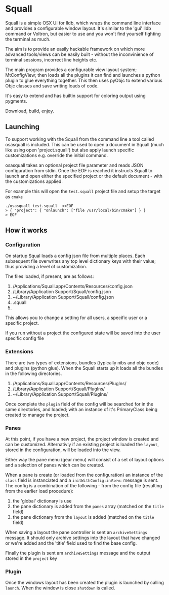 Squall
======


Squall is a simple OSX UI for lldb, which wraps the command line interface and provides a configurable window layout.  It's similar to the 'gui' lldb command or Voltron, but easier to use and you won't find yourself fighting the terminal as much.

The aim is to provide an easily hackable framework on which more advanced tools/views can be easily built - without the inconvinience of terminal sessions, incorrect line heights etc.

The main program provides a configurable view layout system; MtConfigView; then loads all the plugins it can find and launches a python plugin to glue everything together.  This then uses pyObjc to extend various Objc classes and save writing loads of code.

It's easy to extend and has builtin support for coloring output using pygments.

Download, build, enjoy.


Launching
---------

To support working with the Squall from the command line a tool called osasquall is included.  This can be used to open a document in Squall (much like using open 'project.squall') but also apply launch specific customizations e.g. override the initial command.

osasquall takes an optional project file parameter and reads JSON configuration from stdin.  Once the EOF is reached it instructs Squall to launch and open either the specified project or the default document - with the customizations applied.

For example this will open the `test.squall` project file and setup the target as `cmake`

```
./osasquall test.squall  <<EOF
> { "project": { "onlaunch": ["file /usr/local/bin/cmake"] } }
> EOF
```


How it works
------------

### Configuration ###

On startup Squal loads a config json file from multiple places.  Each subsequent file overwrites any top level dictionary keys with their value; thus providing a level of customization.

The files loaded, if present, are as follows:

1. /Applications/Squall.app/Contents/Resources/config.json
2. /Library/Application Support/Squall/config.json
3. ~/Library/Application Support/Squall/config.json
4. <project>.squall
5. <launch specific customizations>

This allows you to change a setting for all users, a specific user or a specific project.

If you run without a project the configured state will be saved into the user specific config file


### Extensions ###

There are two types of extensions, bundles (typically nibs and objc code) and plugins (python glue).  When the Squall starts up it loads all the bundles in the following directories.  

1. /Applications/Squall.app/Contents/Resources/PlugIns/
2. /Library/Application Support/Squall/PlugIns/
3. ~/Library/Application Support/Squall/PlugIns/

Once complete the `plugin` field of the config will be searched for in the same directories, and loaded; with an instance of it's PrimaryClass being created to manage the project.

### Panes ###

At this point, if you have a new project, the project window is created and can be customized.  Alternativly if an existing project is loaded the `layout`, stored in the configuration, will be loaded into the view.

Either way the pane menu (gear menu) will consist of a set of layout options and a selection of panes which can be created.

When a pane is create (or loaded from the configuration) an instance of the `class` field is instanciated and a `initWithConfig:inView:` message is sent.  The config is a combination of the following - from the config file (resulting from the earlier load procedure):

1. the 'global' dictionary is use
2. the pane dictionary is added from the `panes` array (matched on the `title` field)
3. the pane dictionary from the `layout` is added (matched on the `title` field)

When saving a layout the pane controller is sent an `archiveSettings` message.  It should only archive settings into the layout that have changed or we're added and the 'title' field used to find the base config.

Finally the plugin is sent am `archiveSettings` message and the output stored in the `project` key

### Plugin ###

Once the windows layout has been created the plugin is launched by calling `launch`.  When the window is close `shutdown` is called.


